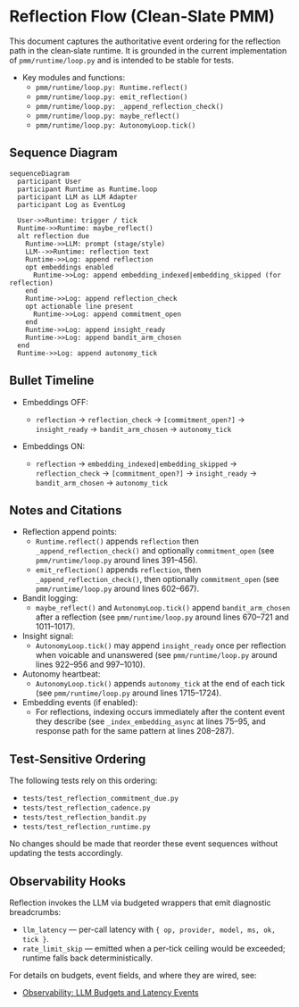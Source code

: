 # Reflection Flow (Clean‑Slate PMM)

This document captures the authoritative event ordering for the reflection path in the clean‑slate runtime. It is grounded in the current implementation of `pmm/runtime/loop.py` and is intended to be stable for tests.

- Key modules and functions:
  - `pmm/runtime/loop.py: Runtime.reflect()`
  - `pmm/runtime/loop.py: emit_reflection()`
  - `pmm/runtime/loop.py: _append_reflection_check()`
  - `pmm/runtime/loop.py: maybe_reflect()`
  - `pmm/runtime/loop.py: AutonomyLoop.tick()`

## Sequence Diagram

```mermaid
sequenceDiagram
  participant User
  participant Runtime as Runtime.loop
  participant LLM as LLM Adapter
  participant Log as EventLog

  User->>Runtime: trigger / tick
  Runtime->>Runtime: maybe_reflect()
  alt reflection due
    Runtime->>LLM: prompt (stage/style)
    LLM-->>Runtime: reflection text
    Runtime->>Log: append reflection
    opt embeddings enabled
      Runtime->>Log: append embedding_indexed|embedding_skipped (for reflection)
    end
    Runtime->>Log: append reflection_check
    opt actionable line present
      Runtime->>Log: append commitment_open
    end
    Runtime->>Log: append insight_ready
    Runtime->>Log: append bandit_arm_chosen
  end
  Runtime->>Log: append autonomy_tick
```

## Bullet Timeline

- Embeddings OFF:
  - `reflection` → `reflection_check` → `[commitment_open?]` → `insight_ready` → `bandit_arm_chosen` → `autonomy_tick`

- Embeddings ON:
  - `reflection` → `embedding_indexed|embedding_skipped` → `reflection_check` → `[commitment_open?]` → `insight_ready` → `bandit_arm_chosen` → `autonomy_tick`

## Notes and Citations

- Reflection append points:
  - `Runtime.reflect()` appends `reflection` then `_append_reflection_check()` and optionally `commitment_open` (see `pmm/runtime/loop.py` around lines 391–456).
  - `emit_reflection()` appends `reflection`, then `_append_reflection_check()`, then optionally `commitment_open` (see `pmm/runtime/loop.py` around lines 602–667).
- Bandit logging:
  - `maybe_reflect()` and `AutonomyLoop.tick()` append `bandit_arm_chosen` after a reflection (see `pmm/runtime/loop.py` around lines 670–721 and 1011–1017).
- Insight signal:
  - `AutonomyLoop.tick()` may append `insight_ready` once per reflection when voicable and unanswered (see `pmm/runtime/loop.py` around lines 922–956 and 997–1010).
- Autonomy heartbeat:
  - `AutonomyLoop.tick()` appends `autonomy_tick` at the end of each tick (see `pmm/runtime/loop.py` around lines 1715–1724).
- Embedding events (if enabled):
  - For reflections, indexing occurs immediately after the content event they describe (see `_index_embedding_async` at lines 75–95, and response path for the same pattern at lines 208–287).

## Test‑Sensitive Ordering

The following tests rely on this ordering:
- `tests/test_reflection_commitment_due.py`
- `tests/test_reflection_cadence.py`
- `tests/test_reflection_bandit.py`
- `tests/test_reflection_runtime.py`

No changes should be made that reorder these event sequences without updating the tests accordingly.

## Observability Hooks

Reflection invokes the LLM via budgeted wrappers that emit diagnostic breadcrumbs:

- `llm_latency` — per-call latency with `{ op, provider, model, ms, ok, tick }`.
- `rate_limit_skip` — emitted when a per-tick ceiling would be exceeded; runtime falls back deterministically.

For details on budgets, event fields, and where they are wired, see:

- [Observability: LLM Budgets and Latency Events](../guide/observability.md)
